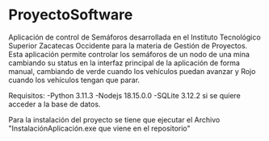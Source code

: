 # ProyectoSoftware
 
 Aplicación de control de Semáforos desarrollada en el Instituto Tecnológico Superior Zacatecas Occidente para la materia de Gestión de Proyectos. 
Esta aplicación permite controlar los semáforos de un nodo de una mina cambiando su status en la interfaz principal de la aplicación de forma manual, cambiando de verde cuando los vehículos puedan avanzar y Rojo cuando los vehículos tengan que parar.

Requisitos: 
-Python 3.11.3
-Nodejs 18.15.0.0
-SQLite 3.12.2 si se quiere acceder a la base de datos.

Para la instalación del proyecto se tiene que ejecutar el Archivo "InstalaciónAplicación.exe que viene en el repositorio"

